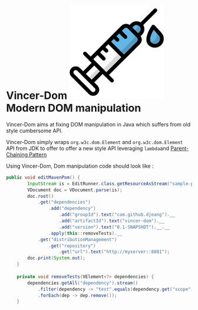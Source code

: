 # Vincer-Dom <img src="syringe.svg"/> Modern DOM manipulation  

Vincer-Dom aims at fixing DOM manipulation in Java which suffers from old style cumbersome API.

Vincer-Dom simply wraps `org.w3c.dom.Element` and `org.w3c.dom.Element` API from JDK to offer 
to offer a new style API leveraging `lambda`and [Parent-Chaining Pattern](https://github.com/djeang/parent-chaining/blob/master/readme.md)

Using Vincer-Dom, Dom manipulation code should look like :

```Java
public void editMavenPom() {
        InputStream is = EditRunner.class.getResourceAsStream("sample-pom.xml");
        VDocument doc = VDocument.parse(is);
        doc.root()
            .get("dependencies")
                .add("dependency")
                    .add("groupId").text("com.github.djeang").__
                    .add("artifactId").text("vincer-dom").__
                    .add("version").text("0.1-SNAPSHOT").__.__
                .apply(this::removeTests).__
            .get("distributionManagement")
                .get("repository")
                    .get("url").text("http://myserver::8081");
        doc.print(System.out);
    }

    private void removeTests(VElement<?> dependencies) {
        dependencies.getAll("dependency").stream()
            .filter(dependency -> "test".equals(dependency.get("scope").getText()))
            .forEach(dep -> dep.remove());
    }
```

